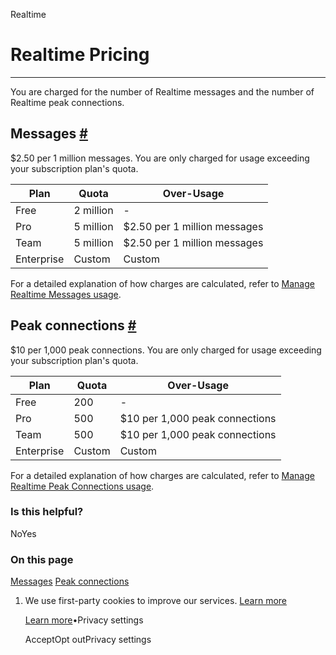 Realtime

# Realtime Pricing

* * *

You are charged for the number of Realtime messages and the number of Realtime peak connections.

## Messages [\#](https://supabase.com/docs/guides/realtime/pricing\#messages)

$2.50 per 1 million messages. You are only charged for usage exceeding your subscription plan's quota.

| Plan | Quota | Over-Usage |
| --- | --- | --- |
| Free | 2 million | - |
| Pro | 5 million | $2.50 per 1 million messages |
| Team | 5 million | $2.50 per 1 million messages |
| Enterprise | Custom | Custom |

For a detailed explanation of how charges are calculated, refer to [Manage Realtime Messages usage](https://supabase.com/docs/guides/platform/manage-your-usage/realtime-messages).

## Peak connections [\#](https://supabase.com/docs/guides/realtime/pricing\#peak-connections)

$10 per 1,000 peak connections. You are only charged for usage exceeding your subscription plan's quota.

| Plan | Quota | Over-Usage |
| --- | --- | --- |
| Free | 200 | - |
| Pro | 500 | $10 per 1,000 peak connections |
| Team | 500 | $10 per 1,000 peak connections |
| Enterprise | Custom | Custom |

For a detailed explanation of how charges are calculated, refer to [Manage Realtime Peak Connections usage](https://supabase.com/docs/guides/platform/manage-your-usage/realtime-peak-connections).

### Is this helpful?

NoYes

### On this page

[Messages](https://supabase.com/docs/guides/realtime/pricing#messages) [Peak connections](https://supabase.com/docs/guides/realtime/pricing#peak-connections)

1. We use first-party cookies to improve our services. [Learn more](https://supabase.com/privacy#8-cookies-and-similar-technologies-used-on-our-european-services)



   [Learn more](https://supabase.com/privacy#8-cookies-and-similar-technologies-used-on-our-european-services)•Privacy settings





   AcceptOpt outPrivacy settings